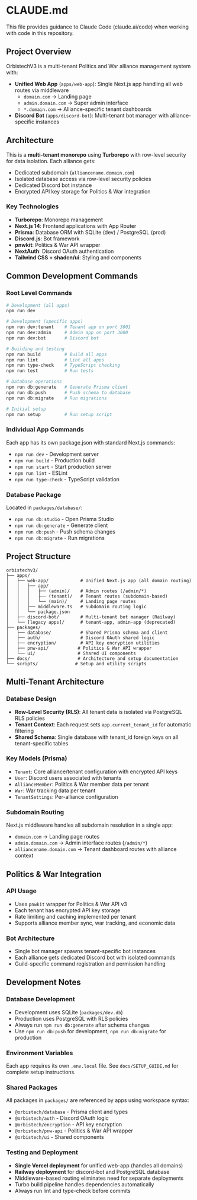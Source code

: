# CLAUDE.md

This file provides guidance to Claude Code (claude.ai/code) when working with code in this repository.

## Project Overview

OrbistechV3 is a multi-tenant Politics and War alliance management system with:
- **Unified Web App** (`apps/web-app`): Single Next.js app handling all web routes via middleware
  - `domain.com` → Landing page
  - `admin.domain.com` → Super admin interface
  - `*.domain.com` → Alliance-specific tenant dashboards
- **Discord Bot** (`apps/discord-bot`): Multi-tenant bot manager with alliance-specific instances

## Architecture

This is a **multi-tenant monorepo** using **Turborepo** with row-level security for data isolation. Each alliance gets:
- Dedicated subdomain (`alliancename.domain.com`)
- Isolated database access via row-level security policies
- Dedicated Discord bot instance
- Encrypted API key storage for Politics & War integration

### Key Technologies
- **Turborepo**: Monorepo management
- **Next.js 14**: Frontend applications with App Router
- **Prisma**: Database ORM with SQLite (dev) / PostgreSQL (prod)
- **Discord.js**: Bot framework
- **pnwkit**: Politics & War API wrapper
- **NextAuth**: Discord OAuth authentication
- **Tailwind CSS + shadcn/ui**: Styling and components

## Common Development Commands

### Root Level Commands
```bash
# Development (all apps)
npm run dev

# Development (specific apps)
npm run dev:tenant    # Tenant app on port 3001
npm run dev:admin     # Admin app on port 3000
npm run dev:bot       # Discord bot

# Building and testing
npm run build         # Build all apps
npm run lint          # Lint all apps
npm run type-check    # TypeScript checking
npm run test          # Run tests

# Database operations
npm run db:generate   # Generate Prisma client
npm run db:push       # Push schema to database
npm run db:migrate    # Run migrations

# Initial setup
npm run setup         # Run setup script
```

### Individual App Commands
Each app has its own package.json with standard Next.js commands:
- `npm run dev` - Development server
- `npm run build` - Production build
- `npm run start` - Start production server
- `npm run lint` - ESLint
- `npm run type-check` - TypeScript validation

### Database Package
Located in `packages/database/`:
- `npm run db:studio` - Open Prisma Studio
- `npm run db:generate` - Generate client
- `npm run db:push` - Push schema changes
- `npm run db:migrate` - Run migrations

## Project Structure

```
orbistechv3/
├── apps/
│   ├── web-app/            # Unified Next.js app (all domain routing)
│   │   ├── app/
│   │   │   ├── (admin)/    # Admin routes (/admin/*)
│   │   │   ├── (tenant)/   # Tenant routes (subdomain-based)
│   │   │   └── (main)/     # Landing page routes
│   │   ├── middleware.ts   # Subdomain routing logic
│   │   └── package.json
│   ├── discord-bot/        # Multi-tenant bot manager (Railway)
│   └── [legacy apps]/      # tenant-app, admin-app (deprecated)
├── packages/
│   ├── database/           # Shared Prisma schema and client
│   ├── auth/               # Discord OAuth shared logic
│   ├── encryption/         # API key encryption utilities
│   ├── pnw-api/           # Politics & War API wrapper
│   └── ui/                # Shared UI components
├── docs/                  # Architecture and setup documentation
└── scripts/              # Setup and utility scripts
```

## Multi-Tenant Architecture

### Database Design
- **Row-Level Security (RLS)**: All tenant data is isolated via PostgreSQL RLS policies
- **Tenant Context**: Each request sets `app.current_tenant_id` for automatic filtering
- **Shared Schema**: Single database with tenant_id foreign keys on all tenant-specific tables

### Key Models (Prisma)
- `Tenant`: Core alliance/tenant configuration with encrypted API keys
- `User`: Discord users associated with tenants
- `AllianceMember`: Politics & War member data per tenant
- `War`: War tracking data per tenant
- `TenantSettings`: Per-alliance configuration

### Subdomain Routing
Next.js middleware handles all subdomain resolution in a single app:
- `domain.com` → Landing page routes
- `admin.domain.com` → Admin interface routes (`/admin/*`)
- `alliancename.domain.com` → Tenant dashboard routes with alliance context

## Politics & War Integration

### API Usage
- Uses `pnwkit` wrapper for Politics & War API v3
- Each tenant has encrypted API key storage
- Rate limiting and caching implemented per tenant
- Supports alliance member sync, war tracking, and economic data

### Bot Architecture
- Single bot manager spawns tenant-specific bot instances
- Each alliance gets dedicated Discord bot with isolated commands
- Guild-specific command registration and permission handling

## Development Notes

### Database Development
- Development uses SQLite (`packages/dev.db`)
- Production uses PostgreSQL with RLS policies
- Always run `npm run db:generate` after schema changes
- Use `npm run db:push` for development, `npm run db:migrate` for production

### Environment Variables
Each app requires its own `.env.local` file. See `docs/SETUP_GUIDE.md` for complete setup instructions.

### Shared Packages
All packages in `packages/` are referenced by apps using workspace syntax:
- `@orbistech/database` - Prisma client and types
- `@orbistech/auth` - Discord OAuth logic
- `@orbistech/encryption` - API key encryption
- `@orbistech/pnw-api` - Politics & War API wrapper
- `@orbistech/ui` - Shared components

### Testing and Deployment
- **Single Vercel deployment** for unified web-app (handles all domains)
- **Railway deployment** for discord-bot and PostgreSQL database
- Middleware-based routing eliminates need for separate deployments
- Turbo build pipeline handles dependencies automatically
- Always run lint and type-check before commits